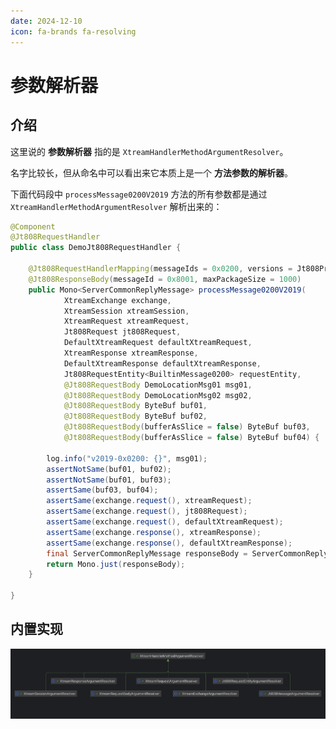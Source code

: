```yaml
---
date: 2024-12-10
icon: fa-brands fa-resolving
---
```


# 参数解析器

## 介绍

这里说的 **参数解析器** 指的是 `XtreamHandlerMethodArgumentResolver`。

名字比较长，但从命名中可以看出来它本质上是一个 **方法参数的解析器**。

下面代码段中 `processMessage0200V2019` 方法的所有参数都是通过 `XtreamHandlerMethodArgumentResolver` 解析出来的：

```java {8-21}
@Component
@Jt808RequestHandler
public class DemoJt808RequestHandler {

    @Jt808RequestHandlerMapping(messageIds = 0x0200, versions = Jt808ProtocolVersion.VERSION_2019)
    @Jt808ResponseBody(messageId = 0x8001, maxPackageSize = 1000)
    public Mono<ServerCommonReplyMessage> processMessage0200V2019(
            XtreamExchange exchange,
            XtreamSession xtreamSession,
            XtreamRequest xtreamRequest,
            Jt808Request jt808Request,
            DefaultXtreamRequest defaultXtreamRequest,
            XtreamResponse xtreamResponse,
            DefaultXtreamResponse defaultXtreamResponse,
            Jt808RequestEntity<BuiltinMessage0200> requestEntity,
            @Jt808RequestBody DemoLocationMsg01 msg01,
            @Jt808RequestBody DemoLocationMsg02 msg02,
            @Jt808RequestBody ByteBuf buf01,
            @Jt808RequestBody ByteBuf buf02,
            @Jt808RequestBody(bufferAsSlice = false) ByteBuf buf03,
            @Jt808RequestBody(bufferAsSlice = false) ByteBuf buf04) {

        log.info("v2019-0x0200: {}", msg01);
        assertNotSame(buf01, buf02);
        assertNotSame(buf01, buf03);
        assertSame(buf03, buf04);
        assertSame(exchange.request(), xtreamRequest);
        assertSame(exchange.request(), jt808Request);
        assertSame(exchange.request(), defaultXtreamRequest);
        assertSame(exchange.response(), xtreamResponse);
        assertSame(exchange.response(), defaultXtreamResponse);
        final ServerCommonReplyMessage responseBody = ServerCommonReplyMessage.success(jt808Request);
        return Mono.just(responseBody);
    }
    
}
```

## 内置实现

![](/img/server/annotation-driven/handler-method-argument-resolver.png)
